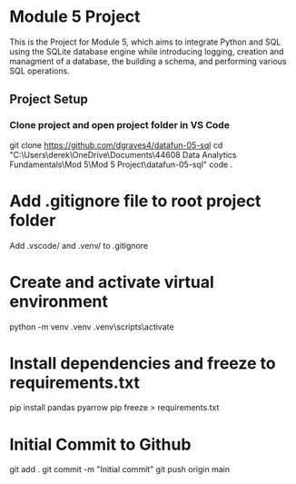 # Module 5 Project 
This is the Project for Module 5, which aims to integrate Python and SQL using the SQLite database engine while introducing logging, creation and managment of a database, the building a schema, and performing various SQL operations. 

## Project Setup

### Clone project and open project folder in VS Code

git clone https://github.com/dgraves4/datafun-05-sql
cd "C:\Users\derek\OneDrive\Documents\44608 Data Analytics Fundamentals\Mod 5\Mod 5 Project\datafun-05-sql"
code .

# Add .gitignore file to root project folder
Add .vscode/ and .venv/ to .gitignore

# Create and activate virtual environment

python -m venv .venv
.venv\scripts\activate

# Install dependencies and freeze to requirements.txt

pip install pandas pyarrow
pip freeze > requirements.txt

# Initial Commit to Github
git add .
git commit -m "Initial commit"
git push origin main

